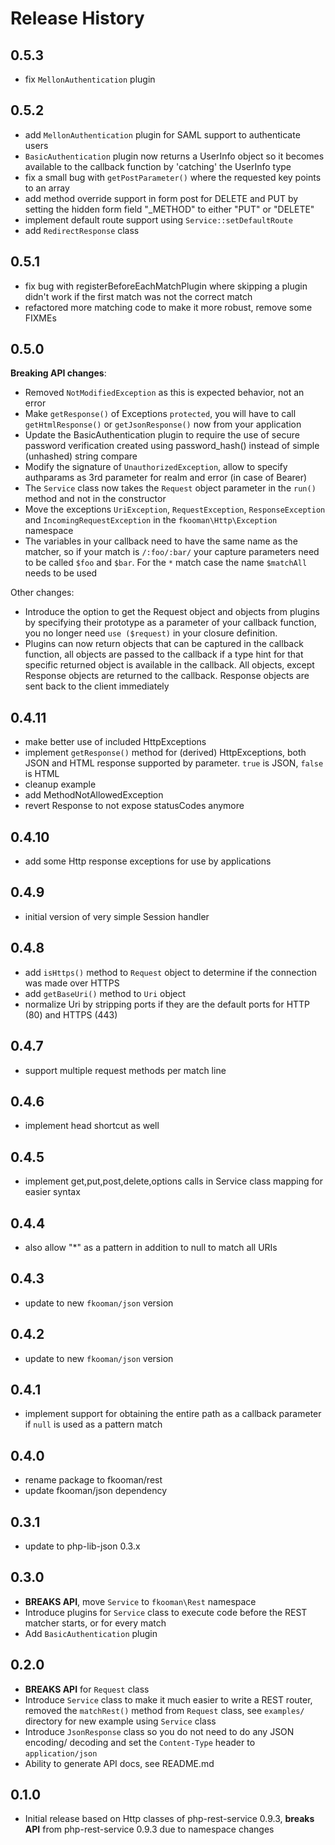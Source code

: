 # Release History

## 0.5.3
- fix `MellonAuthentication` plugin

## 0.5.2
- add `MellonAuthentication` plugin for SAML support to authenticate users
- `BasicAuthentication` plugin now returns a UserInfo object so it becomes
  available to the callback function by 'catching' the UserInfo type
- fix a small bug with `getPostParameter()` where the requested key points to
  an array
- add method override support in form post for DELETE and PUT by setting the
  hidden form field "_METHOD" to either "PUT" or "DELETE"
- implement default route support using `Service::setDefaultRoute`
- add `RedirectResponse` class

## 0.5.1
- fix bug with registerBeforeEachMatchPlugin where skipping a plugin didn't 
  work if the first match was not the correct match
- refactored more matching code to make it more robust, remove some FIXMEs

## 0.5.0
**Breaking API changes**:
- Removed `NotModifiedException` as this is expected behavior, not an error
- Make `getResponse()` of Exceptions `protected`, you will have to call
  `getHtmlResponse()` or `getJsonResponse()` now from your application
- Update the BasicAuthentication plugin to require the use of secure 
  password verification created using password_hash() instead of simple 
  (unhashed) string compare
- Modify the signature of `UnauthorizedException`, allow to specify 
  authparams as 3rd parameter for realm and error (in case of Bearer)
- The `Service` class now takes the `Request` object parameter in 
  the `run()` method and not in the constructor
- Move the exceptions `UriException`, `RequestException`, `ResponseException`
  and `IncomingRequestException` in the `fkooman\Http\Exception` namespace
- The variables in your callback need to have the same name as the matcher, so
  if your match is `/:foo/:bar/` your capture parameters need to be called 
  `$foo` and `$bar`. For the `*` match case the name `$matchAll` needs to be 
  used

Other changes:
- Introduce the option to get the Request object and objects from plugins by 
  specifying their prototype as a parameter of your callback function, you no 
  longer need `use ($request)` in your closure definition.
- Plugins can now return objects that can be captured in the callback function,
  all objects are passed to the callback if a type hint for that specific 
  returned object is available in the callback. All objects, except Response
  objects are returned to the callback. Response objects are sent back to the 
  client immediately
   
## 0.4.11
- make better use of included HttpExceptions
- implement `getResponse()` method for (derived) HttpExceptions, both JSON and
  HTML response supported by parameter. `true` is JSON, `false` is HTML
- cleanup example
- add MethodNotAllowedException
- revert Response to not expose statusCodes anymore

## 0.4.10
- add some Http response exceptions for use by applications

## 0.4.9
- initial version of very simple Session handler

## 0.4.8
- add `isHttps()` method to `Request` object to determine if the 
  connection was made over HTTPS
- add `getBaseUri()` method to `Uri` object
- normalize Uri by stripping ports if they are the default ports
  for HTTP (80) and HTTPS (443)

## 0.4.7
- support multiple request methods per match line

## 0.4.6
- implement head shortcut as well

## 0.4.5
- implement get,put,post,delete,options calls in Service class mapping
  for easier syntax

## 0.4.4
- also allow "*" as a pattern in addition to null to match all URIs

## 0.4.3
- update to new `fkooman/json` version

## 0.4.2
- update to new `fkooman/json` version

## 0.4.1
- implement support for obtaining the entire path as a callback parameter
  if `null` is used as a pattern match

## 0.4.0
- rename package to fkooman/rest
- update fkooman/json dependency

## 0.3.1
- update to php-lib-json 0.3.x

## 0.3.0
- **BREAKS API**, move `Service` to `fkooman\Rest` namespace
- Introduce plugins for `Service` class to execute code before
  the REST matcher starts, or for every match
- Add `BasicAuthentication` plugin

## 0.2.0
- **BREAKS API** for `Request` class
- Introduce `Service` class to make it much easier to write a REST router, 
  removed the `matchRest()` method from `Request` class, see `examples/` 
  directory for new example using `Service` class
- Introduce `JsonResponse` class so you do not need to do any JSON encoding/
  decoding and set the `Content-Type` header to `application/json`
- Ability to generate API docs, see README.md

## 0.1.0 
- Initial release based on Http classes of php-rest-service 0.9.3, **breaks
  API** from php-rest-service 0.9.3 due to namespace changes
